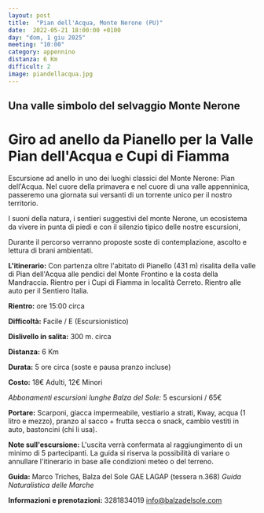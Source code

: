 ```yaml
---
layout: post
title:  "Pian dell'Acqua, Monte Nerone (PU)"
date:  2022-05-21 18:00:00 +0100
day: "dom, 1 giu 2025"
meeting: "10:00"
category: appennino 
distanza: 6 Km
difficult: 2
image: piandellacqua.jpg
---
```


## Una valle simbolo del selvaggio Monte Nerone

# Giro ad anello da Pianello per la Valle Pian dell'Acqua e Cupi di Fiamma

Escursione ad anello in uno dei luoghi classici del Monte Nerone: Pian dell'Acqua. Nel cuore della primavera e nel cuore di una valle appenninica, passeremo una giornata sui versanti di un torrente unico per il nostro territorio.

I suoni della natura, i sentieri suggestivi del monte Nerone, un ecosistema da vivere in punta di piedi e con il silenzio tipico delle nostre escursioni,

Durante il percorso verranno proposte soste di contemplazione, ascolto e lettura di brani ambientati.

**L'itinerario:** Con partenza oltre l'abitato di Pianello (431 m) risalita della valle di Pian dell'Acqua alle pendici del Monte Frontino e la costa della Mandraccia. Rientro per i Cupi di Fiamma in località Cerreto. Rientro alle auto per il Sentiero Italia.

**Rientro:** ore 15:00 circa 

**Difficoltà:** Facile / E (Escursionistico)

**Dislivello in salita:**  300 m. circa

**Distanza:** 6 Km

**Durata:** 5 ore circa (soste e pausa pranzo incluse)

**Costo:** 18€ Adulti, 12€ Minori

*Abbonamenti escursioni lunghe Balza del Sole:* 5 escursioni / 65€

**Portare:** Scarponi, giacca impermeabile, vestiario a strati, Kway, acqua (1 litro e mezzo), pranzo al sacco + frutta secca o snack, cambio vestiti in auto, bastoncini (chi li usa). 

**Note sull'escursione:** L'uscita verrà confermata al raggiungimento di un minimo di 5 partecipanti. La guida si riserva la possibilità di variare o annullare l'itinerario in base alle condizioni meteo o del terreno.


**Guida:** Marco Triches, Balza del Sole GAE LAGAP (tessera n.368)
*Guida Naturalistica delle Marche*

**Informazioni e prenotazioni:** 3281834019 info@balzadelsole.com
